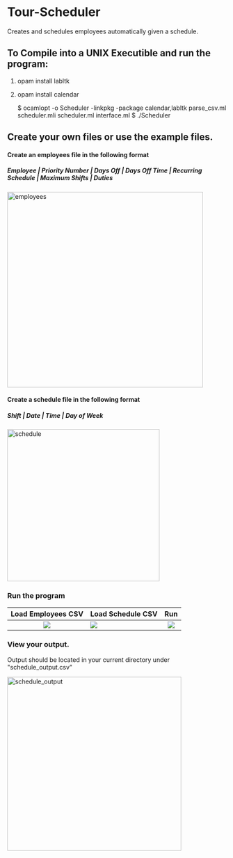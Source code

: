 # Tour-Scheduler
Creates and schedules employees automatically given a schedule.

## To Compile into a UNIX Executible and run the program:

1. opam install labltk
2. opam install calendar

      $ ocamlopt -o Scheduler -linkpkg -package calendar,labltk parse_csv.ml scheduler.mli scheduler.ml interface.ml
      $ ./Scheduler

## Create your own files or use the example files.

#### Create an employees file in the following format

##### Employee	| Priority Number	| Days Off	| Days Off Time	| Recurring Schedule	| Maximum Shifts	| Duties

<img src="https://github.com/jengajenga/Tour-Scheduler/blob/master/images/employees.png" alt="employees" width="450">


#### Create a schedule file in the following format

##### Shift	| Date	| Time	| Day of Week

<img src="https://github.com/jengajenga/Tour-Scheduler/blob/master/images/schedule.png" alt="schedule" width="350">


### Run the program

Load Employees CSV         |Load Schedule CSV         |Run       
:-----------------------:|:-----------------------|:-------------------------:
![](https://github.com/jengajenga/Tour-Scheduler/blob/master/images/scheduler1.png)  |![](https://github.com/jengajenga/Tour-Scheduler/blob/master/images/scheduler2.png)  |![](https://github.com/jengajenga/Tour-Scheduler/blob/master/images/scheduler3.png)
### View your output.

Output should be located in your current directory under "schedule_output.csv"

<img src="https://github.com/jengajenga/Tour-Scheduler/blob/master/images/schedule_output.png" alt="schedule_output" width="400">
